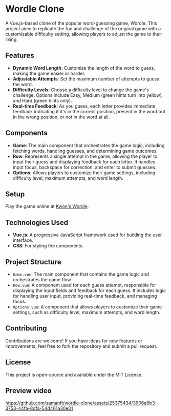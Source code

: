 # Wordle Clone

A Vue.js-based clone of the popular word-guessing game, Wordle. This project aims to replicate the fun and challenge of the original game with a customizable difficulty setting, allowing players to adjust the game to their liking.

## Features

- **Dynamic Word Length**: Customize the length of the word to guess, making the game easier or harder.
- **Adjustable Attempts**: Set the maximum number of attempts to guess the word.
- **Difficulty Levels**: Choose a difficulty level to change the game's challenge. Options include Easy, Medium (green hints turn into yellow), and Hard (green hints only).
- **Real-time Feedback**: As you guess, each letter provides immediate feedback indicating if it's in the correct position, present in the word but in the wrong position, or not in the word at all.

## Components

- **Game**: The main component that orchestrates the game logic, including fetching words, handling guesses, and determining game outcomes.
- **Row**: Represents a single attempt in the game, allowing the player to input their guess and displaying feedback for each letter. It handles input focus, backspace for correction, and enter to submit guesses.
- **Options**: Allows players to customize their game settings, including difficulty level, maximum attempts, and word length.

## Setup

Play the game online at [Kwon's Wordle](https://kwons-wordle.netlify.app/).

## Technologies Used

- **Vue.js**: A progressive JavaScript framework used for building the user interface.
- **CSS**: For styling the components.

## Project Structure

- `Game.vue`: The main component that contains the game logic and orchestrates the game flow.
- `Row.vue`: A component used for each guess attempt, responsible for displaying the input fields and feedback for each guess. It includes logic for handling user input, providing real-time feedback, and managing focus.
- `Options.vue`: A component that allows players to customize their game settings, such as difficulty level, maximum attempts, and word length.

## Contributing

Contributions are welcome! If you have ideas for new features or improvements, feel free to fork the repository and submit a pull request.

## License

This project is open-source and available under the MIT License.

## Preview video
https://github.com/samanft/wordle-clone/assets/25375434/3906a9b3-3753-44fa-8dfa-54d461a30e01
